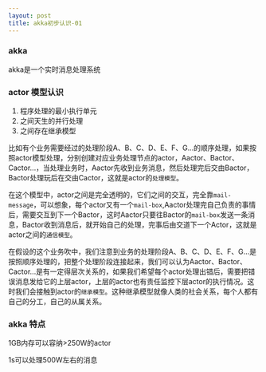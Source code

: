 ```yaml
---
layout: post
title: akka初步认识-01
---
```


### akka
akka是一个实时消息处理系统


### actor 模型认识

1. 程序处理的最小执行单元
2. 之间天生的并行处理
3. 之间存在继承模型

比如有个业务需要经过的处理阶段A、B、C、D、E、F、G...的顺序处理，如果按照actor模型处理，分别创建对应业务处理节点的actor，Aactor、Bactor、Cactor...，当处理业务时，Aactor先收到业务消息，然后处理完后交由Bactor，Bactor处理玩后在交由Cactor，这就是actor的`处理模型`。

在这个模型中，actor之间是完全透明的，它们之间的交互，完全靠`mail-message`，可以想象，每个actor又有一个`mail-box`,Aactor处理完自己负责的事情后，需要交互到下一个Bactor，这时Aactor只要往Bactor的`mail-box`发送一条消息，Bactor收到消息后，就开始自己的处理，完事后由交道下一个Actor，这就是actor之间的`通信模型`。

在假设的这个业务吹中，我们注意到业务的处理阶段A、B、C、D、E、F、G...是按照顺序处理的，把整个处理阶段连接起来，我们可以认为Aactor、Bactor、Cactor...是有一定得层次关系的，如果我们希望每个actor处理出错后，需要把错误消息发给它的上层actor，上层的actor也有责任监控下层actor的执行情况。这时我们会接触到actor的`继承模型`。这种继承模型就像人类的社会关系，每个人都有自己的分工，自己的从属关系。



### akka 特点

1GB内存可以容纳>250W的actor

1s可以处理500W左右的消息



